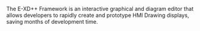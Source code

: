 The E-XD++ Framework is an interactive graphical and diagram editor that allows developers to rapidly create and prototype HMI Drawing displays, saving months of development time.
